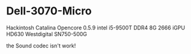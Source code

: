 # Dell-3070-Micro
Hackintosh Catalina Opencore 0.5.9 
intel i5-9500T
DDR4 8G 2666
iGPU HD630
Westdigital SN750-500G

the Sound codec isn't work!
